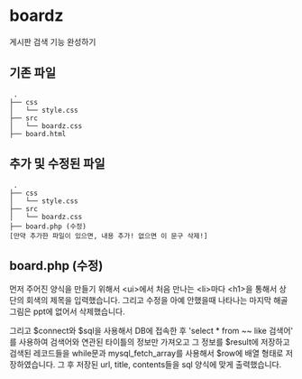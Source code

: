 # boardz
게시판 검색 기능 완성하기

## 기존 파일
```
 .
├── css
│   └── style.css
├── src
│   └── boardz.css
├── board.html
```

## 추가 및 수정된 파일
```
 .
├── css
│   └── style.css
├── src
│   └── boardz.css
├── board.php (수정)
[만약 추가한 파일이 있으면, 내용 추가! 없으면 이 문구 삭제!]
```

## board.php (수정)
 먼저 주어진 양식을 만들기 위해서
\<ui>에서 처음 만나는 \<li>마다 \<h1>을 통해서 상단의 회색의 제목을 입력했습니다.
그리고 수정을 아예 안했을때 나타나는 마지막 해골 그림은 ppt에 없어서 삭제했습니다.

 그리고 $connect와 $sql을 사용해서 DB에 접속한 후
'select * from ~~ like 검색어' 를 사용하여 검색어와 연관된 타이틀의 정보만 가져오고
그 정보를 $result에 저장하고 검색된 레코드들을 while문과 mysql_fetch_array를 사용해서
 $row에 배열 형태로 저장하였습니다. 그 후 저장된 url, title, contents들을
 sql 양식에 맞게 출력했습니다.